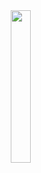 
<!-- Ferris Gif (you can keep or remove) -->
<a href="https://github.com/YOUR_GITHUB_USERNAME">
   <img src="https://github.com/sunface/sunface/blob/master/assets/ferris.gif" align="right" width="25%"/>
</a>

